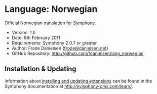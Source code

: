 # Language: Norwegian

Official Norwegian translation for [Symphony](http://www.symphony-cms.com).  

- Version: 1.0
- Date: 8th February 2011
- Requirements: Symphony 2.0.7 or greater
- Author: Frode Danielsen (frode@danielsen.net)
- GitHub Repository: <http://github.com/fdanielsen/lang_norwegian>

## Installation & Updating

Information about [installing and updating extensions](http://symphony-cms.com/learn/tasks/view/install-an-extension/) can be found in the Symphony documentation at <http://symphony-cms.com/learn/>.
